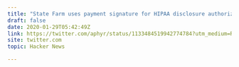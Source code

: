 ```yaml
---
title: "State Farm uses payment signature for HIPAA disclosure authorization"
draft: false
date: 2020-01-29T05:42:49Z
link: https://twitter.com/aphyr/status/1133484519942774784?utm_medium=RSS&utm_source=hune
site: twitter.com
topic: Hacker News  

---
```

